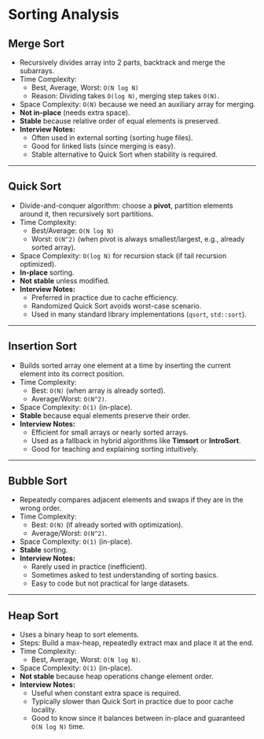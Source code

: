 # Sorting Analysis

## Merge Sort
- Recursively divides array into 2 parts, backtrack and merge the subarrays.
- Time Complexity:  
  - Best, Average, Worst: `O(N log N)`  
  - Reason: Dividing takes `O(log N)`, merging step takes `O(N)`.
- Space Complexity: `O(N)` because we need an auxiliary array for merging.  
- **Not in-place** (needs extra space).  
- **Stable** because relative order of equal elements is preserved.  
- **Interview Notes:**  
  - Often used in external sorting (sorting huge files).  
  - Good for linked lists (since merging is easy).  
  - Stable alternative to Quick Sort when stability is required.

---

## Quick Sort
- Divide-and-conquer algorithm: choose a **pivot**, partition elements around it, then recursively sort partitions.
- Time Complexity:  
  - Best/Average: `O(N log N)`  
  - Worst: `O(N^2)` (when pivot is always smallest/largest, e.g., already sorted array).  
- Space Complexity: `O(log N)` for recursion stack (if tail recursion optimized).  
- **In-place** sorting.  
- **Not stable** unless modified.  
- **Interview Notes:**  
  - Preferred in practice due to cache efficiency.  
  - Randomized Quick Sort avoids worst-case scenario.  
  - Used in many standard library implementations (`qsort`, `std::sort`).

---

## Insertion Sort
- Builds sorted array one element at a time by inserting the current element into its correct position.  
- Time Complexity:  
  - Best: `O(N)` (when array is already sorted).  
  - Average/Worst: `O(N^2)`.  
- Space Complexity: `O(1)` (in-place).  
- **Stable** because equal elements preserve their order.  
- **Interview Notes:**  
  - Efficient for small arrays or nearly sorted arrays.  
  - Used as a fallback in hybrid algorithms like **Timsort** or **IntroSort**.  
  - Good for teaching and explaining sorting intuitively.

---

## Bubble Sort
- Repeatedly compares adjacent elements and swaps if they are in the wrong order.  
- Time Complexity:  
  - Best: `O(N)` (if already sorted with optimization).  
  - Average/Worst: `O(N^2)`.  
- Space Complexity: `O(1)` (in-place).  
- **Stable** sorting.  
- **Interview Notes:**  
  - Rarely used in practice (inefficient).  
  - Sometimes asked to test understanding of sorting basics.  
  - Easy to code but not practical for large datasets.

---

## Heap Sort
- Uses a binary heap to sort elements.  
- Steps: Build a max-heap, repeatedly extract max and place it at the end.  
- Time Complexity:  
  - Best, Average, Worst: `O(N log N)`.  
- Space Complexity: `O(1)` (in-place).  
- **Not stable** because heap operations change element order.  
- **Interview Notes:**  
  - Useful when constant extra space is required.  
  - Typically slower than Quick Sort in practice due to poor cache locality.  
  - Good to know since it balances between in-place and guaranteed `O(N log N)` time.